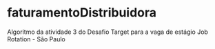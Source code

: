 # faturamentoDistribuidora
Algoritmo da atividade 3 do Desafio Target para a vaga de estágio Job Rotation - São Paulo
